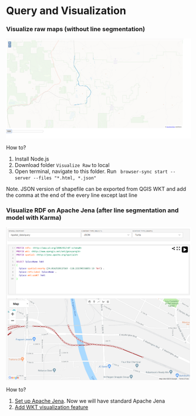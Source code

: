 # Query and Visualization 
### Visualize raw maps (without line segmentation)
![](https://github.com/usc-isi-i2/linked-maps/blob/master/0%20-%20Misc/photos/Untitled.png)

How to?
1. Install Node.js
2. Download folder ```Visualize Raw``` to local 
3. Open terminal, navigate to this folder. Run ``` browser-sync start --server --files "*.html, *.json"```

Note. JSON version of shapefile can be exported from QGIS WKT and add the comma at the end of the every  line except last line

### Visualize RDF on Apache Jena (after line segmentation and model with Karma)
![](https://github.com/usc-isi-i2/linked-maps/blob/master/0%20-%20Misc/photos/jena_visualize.png)

How to?
1. [Set up Apache Jena](https://github.com/usc-isi-i2/linked-maps/tree/master/3%20-%20Query%20and%20Visualization%20(Jena)/Jena%20Setup). Now we will have standard Apache Jena
2. [Add WKT visualization feature](https://github.com/usc-isi-i2/linked-maps/tree/master/3%20-%20Query%20and%20Visualization%20(Jena)/Jena%20Setup)
